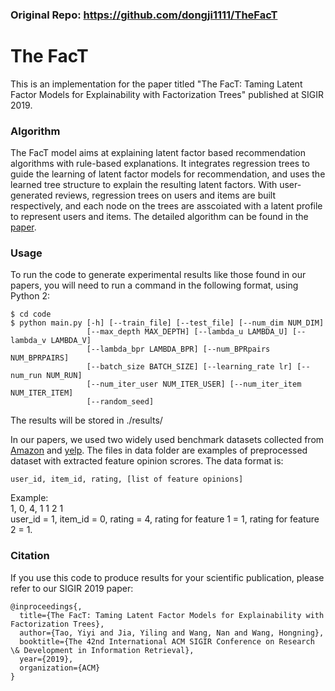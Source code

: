 ### Original Repo: https://github.com/dongji1111/TheFacT

# The FacT

This is an implementation for the paper titled "The FacT: Taming Latent Factor Models for Explainability with Factorization Trees" published at SIGIR 2019. 

### Algorithm
The FacT model aims at explaining latent factor based recommendation algorithms with rule-based explanations. It integrates regression trees to guide the learning of latent factor models for recommendation, and uses the learned tree structure to explain the resulting latent factors. With user-generated reviews, regression trees on users and items are built respectively, and each node on the trees are asscoiated with a latent profile to represent users and items. The detailed algorithm can be found in the [paper](https://arxiv.org/pdf/1906.02037.pdf).

 
### Usage
To run the code to generate experimental results like those found in our papers, you will need to run a command in the following format, using Python 2:
```
$ cd code
$ python main.py [-h] [--train_file] [--test_file] [--num_dim NUM_DIM]  
                 [--max_depth MAX_DEPTH] [--lambda_u LAMBDA_U] [--lambda_v LAMBDA_V]
                 [--lambda_bpr LAMBDA_BPR] [--num_BPRpairs NUM_BPRPAIRS]
                 [--batch_size BATCH_SIZE] [--learning_rate lr] [--num_run NUM_RUN]
                 [--num_iter_user NUM_ITER_USER] [--num_iter_item NUM_ITER_ITEM]
                 [--random_seed] 
```
The results will be stored in ./results/

In our papers, we used two widely used benchmark datasets collected from [Amazon](http://jmcauley.ucsd.edu/data/amazon) and [yelp](https://www.yelp.com/dataset). The files in data folder are examples of preprocessed dataset with extracted feature opinion scrores. The data format is:
```
user_id, item_id, rating, [list of feature opinions]
```
Example:  
1, 0, 4, 1 1 2 1  
user_id = 1, item_id = 0, rating = 4, rating for feature 1 = 1, rating for feature 2 = 1.

### Citation
If you use this code to produce results for your scientific publication, please refer to our SIGIR 2019 paper:
```
@inproceedings{,
  title={The FacT: Taming Latent Factor Models for Explainability with Factorization Trees},
  author={Tao, Yiyi and Jia, Yiling and Wang, Nan and Wang, Hongning},
  booktitle={The 42nd International ACM SIGIR Conference on Research \& Development in Information Retrieval},
  year={2019},
  organization={ACM}
}
```
